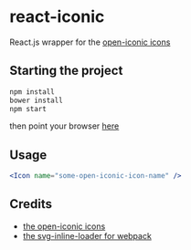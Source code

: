 # react-iconic

React.js wrapper for the [open-iconic icons](https://github.com/iconic/open-iconic)

## Starting the project

```js
npm install
bower install
npm start
```

then point your browser [here](http://localhost:8080/bundle)

## Usage
```jsx
<Icon name="some-open-iconic-icon-name" />
```

## Credits

- [the open-iconic icons](https://github.com/iconic/open-iconic)
- [the svg-inline-loader for webpack](https://github.com/sairion/svg-inline-loader)